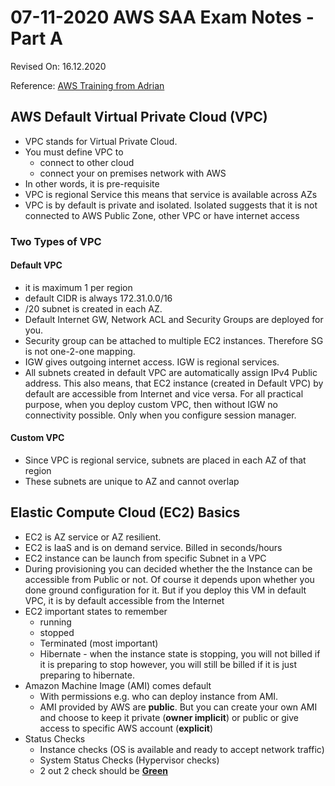 # 07-11-2020 AWS SAA Exam Notes -Part A

Revised On: 16.12.2020

Reference: [AWS Training from Adrian](https://learn.cantrill.io/)

## AWS Default Virtual Private Cloud (VPC)

* VPC stands for Virtual Private Cloud.
* You must define VPC to
  * connect to other cloud
  * connect your on premises network with AWS
* In other words, it is pre-requisite
* VPC is regional Service this means that service is available across AZs
* VPC is by default is private and isolated. Isolated suggests that it is not connected to AWS Public Zone, other VPC or have internet access

### Two Types of VPC

#### Default VPC

* it is maximum 1 per region
* default CIDR is always 172.31.0.0/16
* /20 subnet is created in each AZ.
* Default Internet GW, Network ACL and Security Groups are deployed for you.
* Security group can be attached to multiple EC2 instances. Therefore SG is not one-2-one mapping.
* IGW gives outgoing internet access. IGW is regional services.
* All subnets created in default VPC are automatically assign IPv4 Public address. This also means, that EC2 instance (created in Default VPC) by default are accessible from Internet and vice versa. For all practical purpose, when you deploy custom VPC, then without IGW no connectivity possible. Only when you configure session manager.
  
#### Custom VPC

* Since VPC is regional service, subnets are placed in each AZ of that region
* These subnets are unique to AZ and cannot overlap

## Elastic Compute Cloud (EC2) Basics

* EC2 is AZ service or AZ resilient. 
* EC2 is IaaS and is on demand service. Billed in seconds/hours
* EC2 instance can be launch from specific Subnet in a VPC
* During provisioning you can decided whether the the Instance can be accessible from Public or not. Of course it depends upon whether you done ground configuration for it. But if you deploy this VM in default VPC, it is by default accessible from the Internet
* EC2 important states to remember
  * running
  * stopped
  * Terminated (most important)
  * Hibernate - when the instance state is stopping, you will not billed if it is preparing to stop however, you will still be billed if it is just preparing to hibernate.
* Amazon Machine Image (AMI) comes default
  * With permissions e.g. who can deploy instance from AMI.
  * AMI provided by AWS are **public**. But you can create your own AMI and choose to keep it private (**owner implicit**) or public or give access to specific AWS account (**explicit**)
* Status Checks
  * Instance checks (OS is available and ready to accept network traffic)
  * System Status Checks (Hypervisor checks)
  * 2 out 2 check should be <ins>**Green**</ins>
